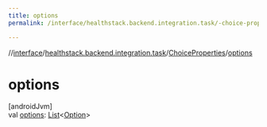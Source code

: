 ```yaml
---
title: options
permalink: /interface/healthstack.backend.integration.task/-choice-properties/options.html

---
```

//[interface](../../../index.html)/[healthstack.backend.integration.task](../index.html)/[ChoiceProperties](index.html)/[options](options.html)



# options



[androidJvm]\
val [options](options.html): [List](https://kotlinlang.org/api/latest/jvm/stdlib/kotlin.collections/-list/index.html)&lt;[Option](../-option/index.html)&gt;




